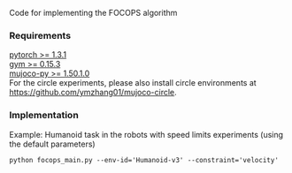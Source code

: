 Code for implementing the FOCOPS algorithm

### Requirements
[pytorch >= 1.3.1](https://pytorch.org/) <br>
[gym >= 0.15.3](https://github.com/openai/gym) <br>
[mujoco-py >= 1.50.1.0](https://github.com/openai/mujoco-py) <br>
For the circle experiments, please also install circle environments at
https://github.com/ymzhang01/mujoco-circle.

### Implementation
Example: Humanoid task in the robots with speed 
limits experiments (using the default parameters)
```
python focops_main.py --env-id='Humanoid-v3' --constraint='velocity'
```



